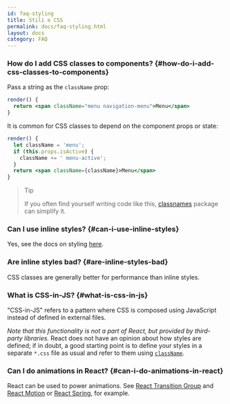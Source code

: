 ```yaml
---
id: faq-styling
title: Stili e CSS
permalink: docs/faq-styling.html
layout: docs
category: FAQ
---
```


### How do I add CSS classes to components? {#how-do-i-add-css-classes-to-components}

Pass a string as the `className` prop:

```jsx
render() {
  return <span className="menu navigation-menu">Menu</span>
}
```

It is common for CSS classes to depend on the component props or state:

```jsx
render() {
  let className = 'menu';
  if (this.props.isActive) {
    className += ' menu-active';
  }
  return <span className={className}>Menu</span>
}
```

>Tip
>
>If you often find yourself writing code like this, [classnames](https://www.npmjs.com/package/classnames#usage-with-reactjs) package can simplify it.

### Can I use inline styles? {#can-i-use-inline-styles}

Yes, see the docs on styling [here](/docs/dom-elements.html#style).

### Are inline styles bad? {#are-inline-styles-bad}

CSS classes are generally better for performance than inline styles.

### What is CSS-in-JS? {#what-is-css-in-js}

"CSS-in-JS" refers to a pattern where CSS is composed using JavaScript instead of defined in external files.

_Note that this functionality is not a part of React, but provided by third-party libraries._ React does not have an opinion about how styles are defined; if in doubt, a good starting point is to define your styles in a separate `*.css` file as usual and refer to them using [`className`](/docs/dom-elements.html#classname).

### Can I do animations in React? {#can-i-do-animations-in-react}

React can be used to power animations. See [React Transition Group](https://reactcommunity.org/react-transition-group/) and [React Motion](https://github.com/chenglou/react-motion) or [React Spring](https://github.com/react-spring/react-spring), for example.
